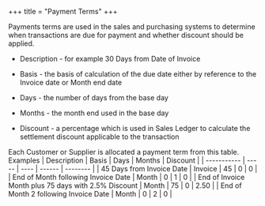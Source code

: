 +++
title = "Payment Terms"
+++

Payments terms are used in the sales and purchasing systems to determine when transactions are due for payment and whether discount should be applied.


*  Description - for example 30 Days from Date of Invoice

*  Basis - the basis of calculation of the due date either by reference to the Invoice date or Month end date

*  Days - the number of days from the base day

*  Months - the month end used in the base day

*  Discount - a percentage which is used in Sales Ledger to calculate the settlement discount applicable to the transaction
    
Each Customer or Supplier is allocated a payment term from this table. Examples
 | Description                                          | Basis   | Days | Months | Discount | 
 | -----------                                          | -----   | ---- | ------ | -------- | 
 | 45 Days from Invoice Date                            | Invoice | 45   | 0      | 0        | 
 | End of Month following Invoice Date                  | Month   | 0    | 1      | 0        | 
 | End of Invoice Month plus 75 days with 2.5% Discount | Month   | 75   | 0      | 2.50     | 
 | End of Month 2 following Invoice Date                | Month   | 0    | 2      | 0        | 

